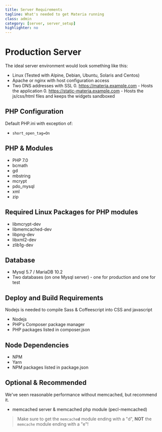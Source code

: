 ```yaml
---
title: Server Requirements
tagline: What's needed to get Materia running
class: admin
category: [server, server_setup]
highlighter: no
---
```

# Production Server

The ideal server environment would look something like this:

* Linux (Tested with Alpine, Debian, Ubuntu, Solaris and Centos)
* Apache or nginx with host configuration access
* Two DNS addresses with SSL
  0. https://materia.example.com - Hosts the application
  0. https://static-materia.example.com - Hosts the js/css/html files and keeps the widgets sandboxed

## PHP Configuration
Default PHP.ini with exception of:

* `short_open_tag=On`

## PHP & Modules
* PHP 7.0
* bcmath
* gd
* mbstring
* mcrypt
* pdo_mysql
* xml
* zip

## Required Linux Packages for PHP modules
* libmcrypt-dev
* libmemcached-dev
* libpng-dev
* libxml2-dev
* zlib1g-dev

## Database
* Mysql 5.7 / MariaDB 10.2
* Two databases (on one Mysql server) - one for production and one for test

## Deploy and Build Requirements
Nodejs is needed to compile Sass & Coffeescript into CSS and javascript

* Nodejs
* PHP's Composer package manager
* PHP packages listed in composer.json

## Node Dependencies
* NPM
* Yarn
* NPM packages listed in package.json

## Optional & Recommended

We've seen reasonable performance without memcached, but recommend it.

* memcached server & memcached php module (pecl-memcached)

> Make sure to get the <code>memcache<b>d</b></code> module ending with a &quot;d&quot;, <b>NOT</b> the <code>memcache</code> module ending with a &quot;e&quot;!

